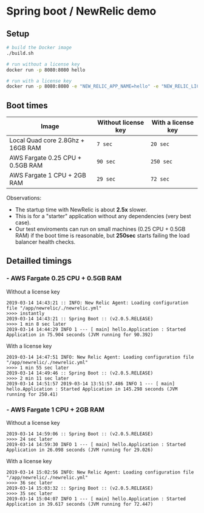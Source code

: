 # Spring boot / NewRelic demo

## Setup

```bash
# build the Docker image
./build.sh

# run without a license key
docker run -p 8080:8080 hello

# run with a license key
docker run -p 8080:8080 -e "NEW_RELIC_APP_NAME=hello" -e "NEW_RELIC_LICENSE_KEY=AAAAAAAAAAAAAAA" hello
```

## Boot times

| Image | Without license key | With a license key |
|-------|------------------------|-------------------|
| Local Quad core 2.8Ghz + 16GB RAM | `7 sec` | `20 sec` |
| AWS Fargate 0.25 CPU + 0.5GB RAM | `90 sec` | `250 sec` |
| AWS Fargate 1 CPU + 2GB RAM | `29 sec` | `72 sec` |

Observations:

- The startup time with NewRelic is about **2.5x** slower.
- This is for a "starter" application without any dependencies (very best case).
- Our test enviroments can run on small machines (0.25 CPU + 0.5GB RAM) if the boot time is reasonable, but **250sec** starts failing the load balancer health checks.

## Detailled timings

### - AWS Fargate 0.25 CPU + 0.5GB RAM

Without a license key

```
2019-03-14 14:43:21 :: INFO: New Relic Agent: Loading configuration file "/app/newrelic/./newrelic.yml"
>>>> instantly
2019-03-14 14:43:21 :: Spring Boot :: (v2.0.5.RELEASE)
>>>> 1 min 8 sec later
2019-03-14 14:44:29 INFO 1 --- [ main] hello.Application : Started Application in 75.904 seconds (JVM running for 90.392)
```

With a license key

```
2019-03-14 14:47:51 INFO: New Relic Agent: Loading configuration file "/app/newrelic/./newrelic.yml"
>>>> 1 min 55 sec later
2019-03-14 14:49:46 :: Spring Boot :: (v2.0.5.RELEASE)
>>>> 2 min 11 sec later
2019-03-14 14:51:57 2019-03-14 13:51:57.486 INFO 1 --- [ main] hello.Application : Started Application in 145.298 seconds (JVM running for 250.41)
```

### - AWS Fargate 1 CPU + 2GB RAM

Without a license key

```
2019-03-14 14:59:06 :: Spring Boot :: (v2.0.5.RELEASE)
>>>> 24 sec later
2019-03-14 14:59:30 INFO 1 --- [ main] hello.Application : Started Application in 26.098 seconds (JVM running for 29.026)
```

With a license key

```
2019-03-14 15:02:56 INFO: New Relic Agent: Loading configuration file "/app/newrelic/./newrelic.yml"
>>>> 36 sec later
2019-03-14 15:03:32 :: Spring Boot :: (v2.0.5.RELEASE)
>>>> 35 sec later
2019-03-14 15:04:07 INFO 1 --- [ main] hello.Application : Started Application in 39.617 seconds (JVM running for 72.447)
```
